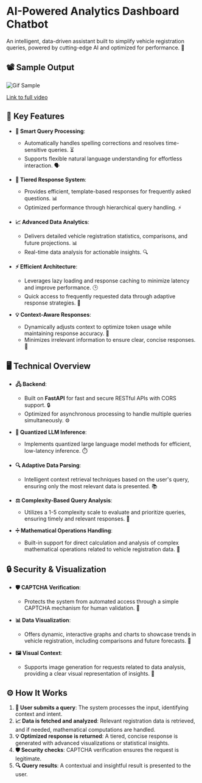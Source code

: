 # AI-Powered Analytics Dashboard Chatbot

An intelligent, data-driven assistant built to simplify vehicle registration queries, powered by cutting-edge AI and optimized for performance. 🚀

## 📽 Sample Output

![Gif Sample](https://github.com/Ashwin-Baduni/AI-Powered_Analytics_Dashboard_Chatbot/blob/main/2025-05-06.gif)

[Link to full video](https://github.com/Ashwin-Baduni/AI-Powered_Analytics_Dashboard_Chatbot/blob/main/2025-05-06%2002-25-38.mkv)


## 🔑 Key Features

- **🧠 Smart Query Processing**: 
  - Automatically handles spelling corrections and resolves time-sensitive queries. ⏳
  - Supports flexible natural language understanding for effortless interaction. 🗣️
  
- **🎯 Tiered Response System**: 
  - Provides efficient, template-based responses for frequently asked questions. 📊
  - Optimized performance through hierarchical query handling. ⚡
  
- **📈 Advanced Data Analytics**: 
  - Delivers detailed vehicle registration statistics, comparisons, and future projections. 📊
  - Real-time data analysis for actionable insights. 🔍
  
- **⚡ Efficient Architecture**: 
  - Leverages lazy loading and response caching to minimize latency and improve performance. 🕒
  - Quick access to frequently requested data through adaptive response strategies. 🔄
  
- **💡 Context-Aware Responses**: 
  - Dynamically adjusts context to optimize token usage while maintaining response accuracy. 💬
  - Minimizes irrelevant information to ensure clear, concise responses. 📏

## 🖥️ Technical Overview

- **🖧 Backend**: 
  - Built on **FastAPI** for fast and secure RESTful APIs with CORS support. 🔒
  - Optimized for asynchronous processing to handle multiple queries simultaneously. ⚙️
  
- **🤖 Quantized LLM Inference**: 
  - Implements quantized large language model methods for efficient, low-latency inference. ⏱️
  
- **🔍 Adaptive Data Parsing**: 
  - Intelligent context retrieval techniques based on the user's query, ensuring only the most relevant data is presented. 📚
  
- **⚖️ Complexity-Based Query Analysis**: 
  - Utilizes a 1-5 complexity scale to evaluate and prioritize queries, ensuring timely and relevant responses. 📐
  
- **➗ Mathematical Operations Handling**: 
  - Built-in support for direct calculation and analysis of complex mathematical operations related to vehicle registration data. 🔢

## 🔒 Security & Visualization

- **🛡️ CAPTCHA Verification**: 
  - Protects the system from automated access through a simple CAPTCHA mechanism for human validation. 👤

- **📊 Data Visualization**: 
  - Offers dynamic, interactive graphs and charts to showcase trends in vehicle registration, including comparisons and future forecasts. 📅

- **🖼️ Visual Context**: 
  - Supports image generation for requests related to data analysis, providing a clear visual representation of insights. 🎨

## ⚙️ How It Works

1. **📝 User submits a query**: The system processes the input, identifying context and intent.
2. **📈 Data is fetched and analyzed**: Relevant registration data is retrieved, and if needed, mathematical computations are handled.
3. **💡 Optimized response is returned**: A tiered, concise response is generated with advanced visualizations or statistical insights.
4. **🛡️ Security checks**: CAPTCHA verification ensures the request is legitimate.
5. **🔍 Query results**: A contextual and insightful result is presented to the user.
